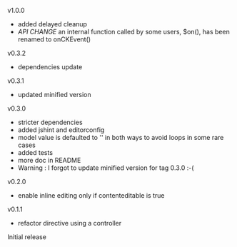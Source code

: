 
 v1.0.0
- added delayed cleanup
- *API CHANGE* an internal function called by some users, $on(), has been renamed to onCKEvent()

v0.3.2
- dependencies update

v0.3.1
- updated minified version

v0.3.0
- stricter dependencies
- added jshint and editorconfig
- model value is defaulted to '' in both ways to avoid loops in some rare cases
- added tests
- more doc in README
- Warning : I forgot to update minified version for tag 0.3.0 :-(

v0.2.0
- enable inline editing only if contenteditable is true

v0.1.1
- refactor directive using a controller

Initial release
